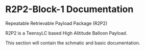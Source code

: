 # R2P2-Block-1 Documentation
Repeatable Retrievable Payload Package (R2P2)  

R2P2 is a TeensyLC based High Alititude Balloon Payload. 

This section will contain the schmatic and basic documentation.


